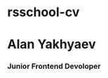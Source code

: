 <html>
<head>
   <meta charset="UTF-8">
   <title>Мое резюме.</title>
</head>
<body>
    <h1>rsschool-cv</h1>
    <h1>Alan Yakhyaev</h1>
    <h3>Junior Frontend Devoloper</h3>
    
<body>
</html>